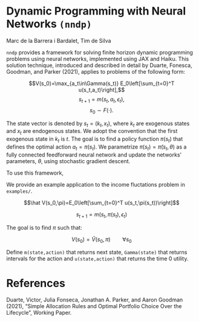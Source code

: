 # Dynamic Programming with Neural Networks `(nndp)`

Marc de la Barrera i Bardalet, Tim de Silva

`nndp` provides a framework for solving finite horizon dynamic programming problems using neural networks, implemented using JAX and Haiku. This solution technique, introduced and described in detail by Duarte, Fonesca, Goodman, and Parker (2021), applies to problems of the following form: 

$$V(s_0)=\max_{a_t\in\Gamma(s_t)} E_0\left[\sum_{t=0}^T u(s_t,a_t)\right],$$
$$s_{t+1}=m(s_{t},a_{t},\epsilon_t), $$
$$s_0 \sim F(\cdot).$$

The state vector is denoted by $s_t=(k_t, x_t)$, where $k_t$ are exogenous states and $x_t$ are endogenous states. We adopt the convention that the first exogenous state in $k_t$ is $t$. The goal is to find a policy function $\pi(s_t)$ that defines the optimal action $a_t=\pi(s_t)$. We parametrize $\pi(s_t)=\tilde\pi(s_t,\theta)$ as a fully connected feedforward neural network and update the networks’ parameters, $\theta$, using stochastic gradient descent.

To use this framework,

We provide an example application to the income fluctations problem in `examples/`. 


$$\hat V(s_0,\pi)=E_0\left[\sum_{t=0}^T u(s_t,\pi(s_t))\right]$$

$$s_{t+1}=m(s_{t},\pi(s_{t}),\epsilon_t)$$

The goal is to find $\pi$ such that:

$$V(s_0)=\hat V(s_0,\pi)\qquad \forall s_0$$

Define `m(state,action)` that returns next state, `Gamma(state)` that returns intervals for the action and `u(state,action)` that returns the time 0 utility.


# References
Duarte, Victor, Julia Fonseca, Jonathan A. Parker, and Aaron Goodman (2021), “Simple Allocation Rules and Optimal Portfolio Choice Over the Lifecycle”, Working Paper.

